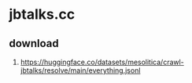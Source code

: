 # jbtalks.cc

## download

1. https://huggingface.co/datasets/mesolitica/crawl-jbtalks/resolve/main/everything.jsonl